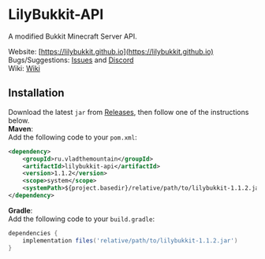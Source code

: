 LilyBukkit-API
======

A modified Bukkit Minecraft Server API.

Website: [https://lilybukkit.github.io](https://lilybukkit.github.io)  
Bugs/Suggestions: [Issues](https://github.com/LilyBukkit/LilyBukkit-API/issues) and [Discord](https://discord.gg/qzKFJZW6bZ)  
Wiki: [Wiki](https://github.com/LilyBukkit/LilyBUkkit-API/wiki)

## Installation
Download the latest `jar` from [Releases](https://github.com/LilyBukkit/LilyBukkit-API/releases/latest), then follow one of the instructions below.  
**Maven**:  
Add the following code to your `pom.xml`:
```xml
<dependency>
    <groupId>ru.vladthemountain</groupId>
    <artifactId>lilybukkit-api</artifactId>
    <version>1.1.2</version>
    <scope>system</scope>
    <systemPath>${project.basedir}/relative/path/to/lilybukkit-1.1.2.jar</systemPath>
</dependency>
```
**Gradle**:  
Add the following code to your `build.gradle`:
```groovy
dependencies {
    implementation files('relative/path/to/lilybukkit-1.1.2.jar')
}
```
